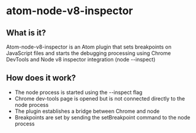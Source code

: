 # atom-node-v8-inspector

## What is it?

Atom-node-v8-inspector is an Atom plugin that sets breakpoints on JavaScript files and starts the debugging processing using Chrome DevTools and Node v8 inspector integration (node --inspect)

## How does it work?

 * The node process is started using the --inspect flag
 * Chrome dev-tools page is opened but is not connected directly to the node process
 * The plugin establishes a bridge between Chrome and node
 * Breakpoints are set by sending the setBreakpoint command to the node process


